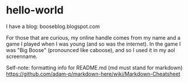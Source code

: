 # hello-world

I have a blog: booseblog.blogspot.com

For those that are curious, my online handle comes from my name and a game I played when I was young (and so was the internet). In the game I was "Big Boose" (pronounced like caboose), and so I used it in my aol screenname.

Self-note: formatting info for README.md (md must stand for markdown)
https://github.com/adam-p/markdown-here/wiki/Markdown-Cheatsheet
